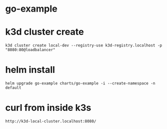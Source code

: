 # go-example

# k3d cluster create
```
k3d cluster create local-dev --registry-use k3d-registry.localhost -p "8080:80@loadbalancer"
```

# helm install
```
helm upgrade go-example charts/go-example -i --create-namespace -n default
```

# curl from inside k3s
```
http://k3d-local-cluster.localhost:8080/
```